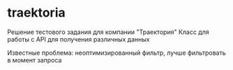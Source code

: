 # traektoria
Решение тестового задания для компании "Траектория"
Класс для работы с API для получения различных данных

Известные проблема: неоптимизированный фильтр, лучше фильтровать в момент запроса
